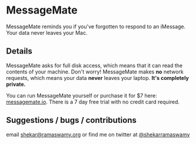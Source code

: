 # MessageMate

MessageMate reminds you if you&apos;ve forgotten to respond to an iMessage. Your data never leaves your Mac.

## Details

MessageMate asks for full disk access, which means that it can read the contents of your machine. Don't worry! MessageMate makes **no** network requests, which means your data **never** leaves your laptop. **It's completely private.**

You can run MessageMate yourself or purchase it for $7 here: [messagemate.io](https://www.messagemate.io). There is a 7 day free trial with no credit card required.

## Suggestions / bugs / contributions

email shekar@ramaswamy.org or find me on twitter at [@shekarramaswamy](https://twitter.com/shekarramaswamy)
